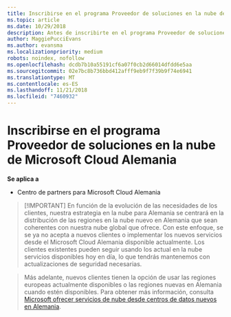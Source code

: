 ```yaml
---
title: Inscribirse en el programa Proveedor de soluciones en la nube de Microsoft Cloud Alemania | Centro de partners para Microsoft Cloud Alemania
ms.topic: article
ms.date: 10/29/2018
description: Antes de inscribirte en el programa Proveedor de soluciones en la nube de Microsoft Cloud Alemania, obtén más información sobre los requisitos del programa CSP.
author: MaggiePucciEvans
ms.author: evansma
ms.localizationpriority: medium
robots: noindex, nofollow
ms.openlocfilehash: dcdb7b10a55191cf6a07f0cb2d66014dfdd6e5aa
ms.sourcegitcommit: 02e7bc8b736bbd412afff9eb9f7f39b9f74e6941
ms.translationtype: MT
ms.contentlocale: es-ES
ms.lasthandoff: 11/21/2018
ms.locfileid: "7460932"
---
```

# <a name="enroll-in-the-cloud-solution-provider-program-for-microsoft-cloud-germany"></a>Inscribirse en el programa Proveedor de soluciones en la nube de Microsoft Cloud Alemania

**Se aplica a**

-  Centro de partners para Microsoft Cloud Alemania

>[!IMPORTANT] En función de la evolución de las necesidades de los clientes, nuestra estrategia en la nube para Alemania se centrará en la distribución de las regiones en la nube nuevo en Alemania que sean coherentes con nuestra nube global que ofrece. Con este enfoque, se se ya no acepta a nuevos clientes o implementar los nuevos servicios desde el Microsoft Cloud Alemania disponible actualmente. Los clientes existentes pueden seguir usando los actual en la nube servicios disponibles hoy en día, lo que tendrás mantenemos con actualizaciones de seguridad necesarias.

>Más adelante, nuevos clientes tienen la opción de usar las regiones europeas actualmente disponibles o las regiones nuevas en Alemania cuando estén disponibles. Para obtener más información, consulta [Microsoft ofrecer servicios de nube desde centros de datos nuevos en Alemania](https://news.microsoft.com/europe/2018/08/31/microsoft-to-deliver-cloud-services-from-new-datacentres-in-germany-in-2019-to-meet-evolving-customer-needs/).
